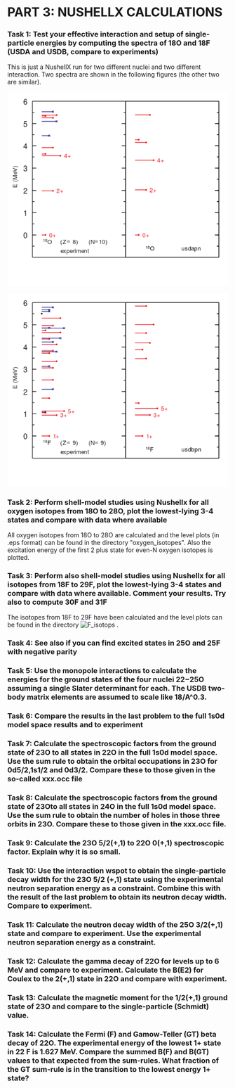 # PART 3: NUSHELLX CALCULATIONS

### Task 1: Test your effective interaction and setup of single-particle energies by computing the spectra of 18O and 18F (USDA and USDB, compare to experiments)
This is just a NushellX run for two different nuclei and two different interaction. Two spectra are shown in the  following figures (the other two are similar).

![alt text](https://github.com/tikrneva/Talent2017-Group6/blob/master/Part3-NushellX/oxygen_isotopes/18Ospectrum.png)

![alt text](https://github.com/tikrneva/Talent2017-Group6/blob/master/Part3-NushellX/F_isotops/18F_usdb.png)

### Task 2: Perform shell-model studies using Nushellx for all oxygen isotopes from 18O to 28O, plot the lowest-lying 3-4 states and compare with data where available
All oxygen isotopes from 18O to 28O are calculated and the level plots (in .eps format) can be found in the directory "oxygen_isotopes". Also the excitation energy of the first 2 plus state for even-N oxygen isotopes is plotted.

### Task 3: Perform also shell-model studies using Nushellx for all isotopes from 18F to 29F, plot the lowest-lying 3-4 states and compare with data where available. Comment your results. Try also to compute 30F and 31F
The isotopes from 18F to 29F have been calculated and the level plots can be found in the directory ![F_isotops](https://github.com/tikrneva/Talent2017-Group6/blob/master/Part3-NushellX/F_isotops) . 

### Task 4: See also if you can find excited states in 25O and 25F with negative parity

### Task 5: Use the monopole interactions to calculate the energies for the ground states of the four nuclei 22−25O assuming a single Slater determinant for each. The USDB two-body matrix elements are assumed to scale like 18/A^0.3.

### Task 6: Compare the results in the last problem to the full 1s0d model space results and to experiment

### Task 7: Calculate the spectroscopic factors from the ground state of 23O to all states in 22O in the full 1s0d model space. Use the sum rule to obtain the orbital occupations in 23O for 0d5/2,1s1/2 and 0d3/2. Compare these to those given in the so-called xxx.occ file

### Task 8: Calculate the spectroscopic factors from the ground state of 23Oto all states in 24O in the full 1s0d model space. Use the sum rule to obtain the number of holes in those three orbits in 23O. Compare these to those given in the xxx.occ file.

### Task 9: Calculate the 23O 5/2(+,1) to 22O 0(+,1) spectroscopic factor. Explain why it is so small.

### Task 10: Use the interaction wspot to obtain the single-particle decay width for the 23O 5/2 (+,1) state using the experimental neutron separation energy as a constraint. Combine this with the result of the last problem to obtain its neutron decay width. Compare to experiment.

### Task 11: Calculate the neutron decay width of the 25O 3/2(+,1) state and compare to experiment.  Use the experimental neutron separation energy as a constraint.

### Task 12: Calculate the gamma decay of 22O for levels up to 6 MeV and compare to experiment. Calculate the B(E2) for Coulex to the 2(+,1) state in 22O and compare with experiment.

### Task 13: Calculate the magnetic moment for the 1/2(+,1) ground state of 23O and compare to the single-particle (Schmidt) value.

### Task 14: Calculate the Fermi (F) and Gamow-Teller (GT) beta decay of 22O. The experimental energy of the lowest 1+ state in 22 F is 1.627 MeV. Compare the summed B(F) and B(GT) values to that expected from the sum-rules. What fraction of the GT sum-rule is in the transition to the lowest energy 1+ state?
